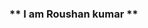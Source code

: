 ###      ** I am Roushan kumar  **


<!---
roushan0612/roushan0612 is a ✨ special ✨ repository because its `README.md` (this file) appears on your GitHub profile.
You can click the Preview link to take a look at your changes.
--->

